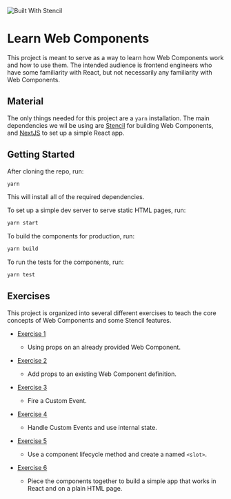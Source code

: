 ![Built With Stencil](https://img.shields.io/badge/-Built%20With%20Stencil-16161d.svg?logo=data%3Aimage%2Fsvg%2Bxml%3Bbase64%2CPD94bWwgdmVyc2lvbj0iMS4wIiBlbmNvZGluZz0idXRmLTgiPz4KPCEtLSBHZW5lcmF0b3I6IEFkb2JlIElsbHVzdHJhdG9yIDE5LjIuMSwgU1ZHIEV4cG9ydCBQbHVnLUluIC4gU1ZHIFZlcnNpb246IDYuMDAgQnVpbGQgMCkgIC0tPgo8c3ZnIHZlcnNpb249IjEuMSIgaWQ9IkxheWVyXzEiIHhtbG5zPSJodHRwOi8vd3d3LnczLm9yZy8yMDAwL3N2ZyIgeG1sbnM6eGxpbms9Imh0dHA6Ly93d3cudzMub3JnLzE5OTkveGxpbmsiIHg9IjBweCIgeT0iMHB4IgoJIHZpZXdCb3g9IjAgMCA1MTIgNTEyIiBzdHlsZT0iZW5hYmxlLWJhY2tncm91bmQ6bmV3IDAgMCA1MTIgNTEyOyIgeG1sOnNwYWNlPSJwcmVzZXJ2ZSI%2BCjxzdHlsZSB0eXBlPSJ0ZXh0L2NzcyI%2BCgkuc3Qwe2ZpbGw6I0ZGRkZGRjt9Cjwvc3R5bGU%2BCjxwYXRoIGNsYXNzPSJzdDAiIGQ9Ik00MjQuNywzNzMuOWMwLDM3LjYtNTUuMSw2OC42LTkyLjcsNjguNkgxODAuNGMtMzcuOSwwLTkyLjctMzAuNy05Mi43LTY4LjZ2LTMuNmgzMzYuOVYzNzMuOXoiLz4KPHBhdGggY2xhc3M9InN0MCIgZD0iTTQyNC43LDI5Mi4xSDE4MC40Yy0zNy42LDAtOTIuNy0zMS05Mi43LTY4LjZ2LTMuNkgzMzJjMzcuNiwwLDkyLjcsMzEsOTIuNyw2OC42VjI5Mi4xeiIvPgo8cGF0aCBjbGFzcz0ic3QwIiBkPSJNNDI0LjcsMTQxLjdIODcuN3YtMy42YzAtMzcuNiw1NC44LTY4LjYsOTIuNy02OC42SDMzMmMzNy45LDAsOTIuNywzMC43LDkyLjcsNjguNlYxNDEuN3oiLz4KPC9zdmc%2BCg%3D%3D&colorA=16161d&style=flat-square)

# Learn Web Components

This project is meant to serve as a way to learn how Web Components work and how to use them.
The intended audience is frontend engineers who have some familiarity with React, but not necessarily any familiarity with Web Components.

## Material

The only things needed for this project are a `yarn` installation. The main dependencies we wil be using are [Stencil](https://stenciljs.com) for building Web Components, and [NextJS](https://nextjs.org/) to set up a simple React app.

## Getting Started

After cloning the repo, run:

```bash
yarn
```

This will install all of the required dependencies.

To set up a simple dev server to serve static HTML pages, run:

```bash
yarn start
```

To build the components for production, run:

```bash
yarn build
```

To run the tests for the components, run:

```bash
yarn test
```

## Exercises

This project is organized into several different exercises to teach the core concepts of Web Components and some Stencil features.

- [Exercise 1](./exercises/ex_1.md)
  - Using props on an already provided Web Component.

- [Exercise 2](./exercises/ex_2.md)
    - Add props to an existing Web Component definition.

- [Exercise 3](./exercises/ex_3.md)
    - Fire a Custom Event.

- [Exercise 4](./exercises/ex_4.md)
    - Handle Custom Events and use internal state.

- [Exercise 5](./exercises/ex_5.md)
    - Use a component lifecycle method and create a named `<slot>`.

- [Exercise 6](./exercises/ex_6.md)
    - Piece the components together to build a simple app that works in React and on a plain HTML page.
